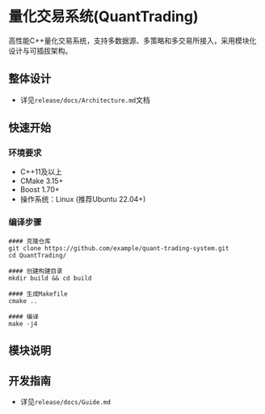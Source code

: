 # 量化交易系统(QuantTrading)

高性能C++量化交易系统，支持多数据源、多策略和多交易所接入，采用模块化设计与可插拔架构。



## 整体设计

- 详见`release/docs/Architecture.md`文档



## 快速开始

### 环境要求
- C++11及以上
- CMake 3.15+
- Boost 1.70+
- 操作系统：Linux (推荐Ubuntu 22.04+)



### 编译步骤

```shell
#### 克隆仓库
git clone https://github.com/example/quant-trading-system.git
cd QuantTrading/

#### 创建构建目录
mkdir build && cd build

#### 生成Makefile
cmake ..

#### 编译
make -j4
```



## 模块说明





## 开发指南

- 详见`release/docs/Guide.md`
